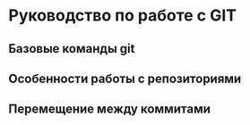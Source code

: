 # **Руководство по работе с GIT**
## Базовые команды git
## Особенности работы с репозиториями
## Перемещение между коммитами